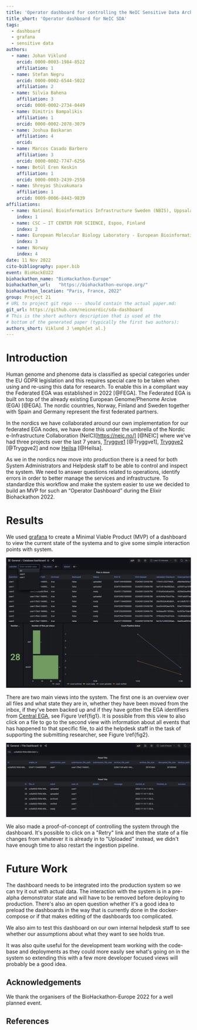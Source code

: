 ```yaml
---
title: 'Operator dashboard for controlling the NeIC Sensitive Data Archive'
title_short: 'Operator dashboard for NeIC SDA'
tags:
  - dashboard
  - grafana
  - sensitive data
authors:
  - name: Johan Viklund
    orcid: 0000-0003-1984-8522
    affiliation: 1
  - name: Stefan Negru
    orcid: 0000-0002-6544-5022
    affiliation: 2
  - name: Silvia Bahena
    affiliation: 3
    orcid: 0000-0002-2734-0449
  - name: Dimitris Bampalikis
    affiliation: 1
    orcid: 0000-0002-2078-3079
  - name: Joshua Baskaran
    affiliation: 4
    orcid: 
  - name: Marcos Casado Barbero
    affiliation: 3
    orcid: 0000-0002-7747-6256
  - name: Betül Eren Keskin
    affiliation: 1
    orcid: 0000-0003-2439-2558
  - name: Shreyas Shivakumara
    affiliation: 1
    orcid: 0009-0006-8443-9839
affiliations:
  - name: National Bioinformatics Infrastructure Sweden (NBIS), Uppsala University, SciLifeLab, ICM - Department of Cell and Molecular Biology, Uppsala, Sweden.
    index: 1
  - name: CSC – IT CENTER FOR SCIENCE, Espoo, Finland
    index: 2
  - name: European Molecular Biology Laboratory - European Bioinformatics Institute (EMBL-EBI), Hinxton CB10 1SD, UK.
    index: 3
  - name: Norway
    index: 4
date: 11 Nov 2022
cito-bibliography: paper.bib
event: BioHackEU22
biohackathon_name: "BioHackathon-Europe"
biohackathon_url:   "https://biohackathon-europe.org/"
biohackathon_location: "Paris, France, 2022"
group: Project 21
# URL to project git repo --- should contain the actual paper.md:
git_url: https://github.com/neicnordic/sda-dashboard
# This is the short authors description that is used at the
# bottom of the generated paper (typically the first two authors):
authors_short: Viklund J \emph{et al.}
---
```



<!--

The paper.md, bibtex and figure file can be found in this repo:

  https://github.com/journal-of-research-objects/Example-BioHackrXiv-Paper

To modify, please clone the repo. You can generate PDF of the paper by
pasting above link (or yours) in

  http://biohackrxiv.genenetwork.org/

-->

# Introduction

Human genome and phenome data is classified as special categories under the EU
GDPR legislation and this requires special care to be taken when using and
re-using this data for research. To enable this in a compliant way the
Federated EGA was established in 2022 [@FEGA]. The Federated EGA is
built on top of the already existing European Genome/Phenome Arcive (EGA)
[@EGA]. The nordic countries, Norway, Finland and Sweden together with Spain
and Germany represent the first federated partners.

In the nordics we have collaborated around our own implementation for our
federated EGA nodes, we have done this under the umbrella of the Nordic
e-Infrastructure Collaboration (NeIC)[https://neic.no/] [@NEIC] where we've had
three projects over the last 7 years, [Tryggve1](https://neic.no/tryggve1/)
[@Tryggve1], [Tryggve2](https://neic.no/tryggve2/) [@Tryggve2] and now
[Heilsa](https://neic.no/heilsa) [@Heilsa].

As we in the nordics now move into production there is a need for both System
Administrators and Helpdesk staff to be able to control and inspect the system.
We need to answer questions related to operations, identify errors in order to
better manage the services and infrastructure. To standardize this workflow and
make the system easier to use we decided to build an MVP for such an “Operator
Dashboard” during the Elixir Biohackathon 2022.

# Results

We used [grafana](https://grafana.com) to create a Minimal Viable Product (MVP)
of a dashboard to view the current state of the systema and to give some simple
interaction points with system.

![An overview of the state of the system. This can be filtered by submitters, file status and also assigned dataset. It shows the status of every file in the system and can also show some overall statistics of the system. \label{fig1}](./paper-overview.png)

There are two main views into the system. The first one is an overview over all
files and what state they are in, whether they have been moved from the inbox,
if they've been backed up and if they have gotten the EGA identifiers from
[Central EGA](https://ega-archive.org), see Figure \ref{fig1}. It is possible
from this view to also click on a file to go to the second view with
information about all events that has happened to that specific file, to aid
the helpdesk staff in the task of supporting the submitting researcher, see
Figure \ref{fig2}.

![Detailed event log for a file. The top panel shows the current state of a file while the bottom panel contains a log of every event the file has gone through. \label{fig2}](./paper-file-detail.png)

We also made a proof-of-concept of controlling the system through the
dashboard. It's possible to click on a "Retry" link and then the state of a
file changes from whatever it is already in to "Uploaded" instead, we didn't
have enough time to also restart the ingestion pipeline.

# Future Work

The dashboard needs to be integrated into the production system so we can try
it out with actual data. The interaction with the system is in a pre-alpha
demonstrator state and will have to be removed before deploying to production.
There's also an open question whether it's a good idea to preload the
dashboards in the way that is currently done in the docker-compose or if that
makes editing of the dashboards too complicated.

We also aim to test this dashboard on our own internal helpdesk staff to see
whether our assumptions about what they want to see holds true.

It was also quite useful for the development team working with the code-base
and deployments as they could more easily see what's going on in the system so
extending this with a few more developer focused views will probably be a good
idea.

## Acknowledgements

We thank the organisers of the BioHackathon-Europe 2022 for a well planned event.

## References
